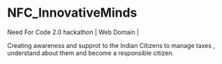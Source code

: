 # NFC_InnovativeMinds
Need For Code 2.0 hackathon | Web Domain |

Creating awareness and supprot to the Indian Citizens to manage taxes , understand about them and become a responsible citizen.
